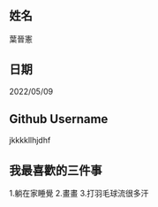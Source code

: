 
姓名
---
葉晉憲

日期
----
2022/05/09

Github Username
---------------
jkkkkllhjdhf

我最喜歡的三件事
---------------
1.躺在家睡覺 2.畫畫 3.打羽毛球流很多汗
